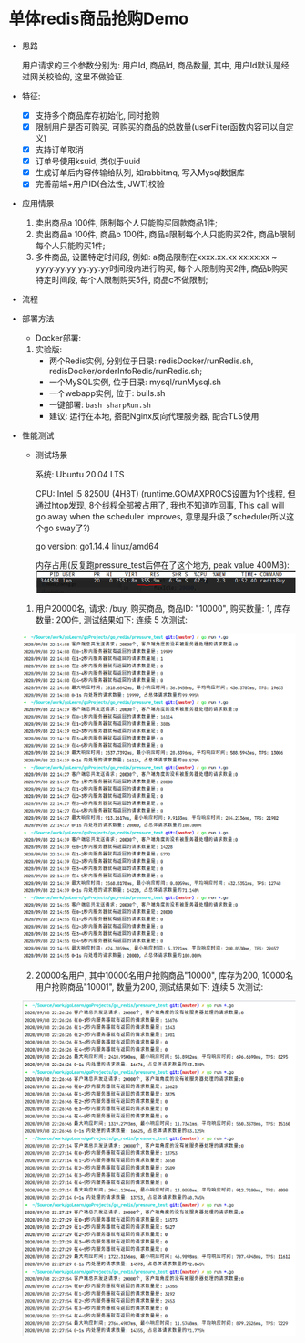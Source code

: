 # 单体redis商品抢购Demo

- 思路

    用户请求的三个参数分别为: 用户Id, 商品Id, 商品数量, 其中, 用户Id默认是经过网关校验的, 这里不做验证.
    
- 特征:

    - [x] 支持多个商品库存初始化, 同时抢购
    - [x] 限制用户是否可购买, 可购买的商品的总数量(userFilter函数内容可以自定义)
    - [x] 支持订单取消
    - [x] 订单号使用ksuid, 类似于uuid
    - [x] 生成订单后内容传输给队列, 如rabbitmq, 写入Mysql数据库
    - [x] 完善前端+用户ID(合法性, JWT)校验

- 应用情景

    1. 卖出商品a 100件, 限制每个人只能购买同款商品1件;
    2. 卖出商品a 100件, 商品b 100件, 商品a限制每个人只能购买2件, 商品b限制每个人只能购买1件;
    3. 多件商品, 设置特定时间段, 例如: a商品限制在xxxx.xx.xx xx:xx:xx ~ yyyy:yy.yy yy:yy:yy时间段内进行购买,
    每个人限制购买2件, 商品b购买特定时间段, 每个人限制购买5件, 商品c不做限制;
    
    
- 流程
    

- 部署方法
    - Docker部署:
    1. 实验版:
        - 两个Redis实例, 分别位于目录: redisDocker/runRedis.sh, redisDocker/orderInfoRedis/runRedis.sh;
        - 一个MySQL实例, 位于目录: mysql/runMysql.sh
        - 一个webapp实例, 位于: buils.sh
        - 一键部署: `bash sharpRun.sh`
        - 建议: 运行在本地, 搭配Nginx反向代理服务器, 配合TLS使用

- 性能测试

    - 测试场景
    
        系统: Ubuntu 20.04 LTS
    
        CPU: Intel i5 8250U (4H8T) (runtime.GOMAXPROCS设置为1个线程, 但通过htop发现, 8个线程全部被占用了, 我也不知道咋回事,  This call will go away when the scheduler improves, 意思是升级了scheduler所以这个go sway了?)
    
        go version: go1.14.4 linux/amd64
        
        内存占用(反复跑pressure_test后停在了这个地方, peak value 400MB):
    ![pressure_test_memory](./img/pressure.png)
    1. 用户20000名, 请求: /buy, 购买商品, 商品ID: "10000", 购买数量: 1, 库存数量: 200件, 测试结果如下:
    连续 5 次测试:
    
    ![1.1](./img/1.1.png)
    
    2. 20000名用户, 其中10000名用户抢购商品"10000", 库存为200, 10000名用户抢购商品"10001", 数量为200, 测试结果如下:
    连续 5 次测试:
    
    ![2.1](./img/2.1.png)